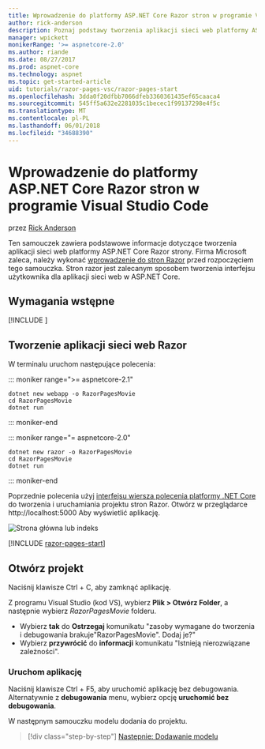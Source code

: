 ```yaml
---
title: Wprowadzenie do platformy ASP.NET Core Razor stron w programie Visual Studio Code
author: rick-anderson
description: Poznaj podstawy tworzenia aplikacji sieci web platformy ASP.NET Core Razor strony z kodem Visual Studio.
manager: wpickett
monikerRange: '>= aspnetcore-2.0'
ms.author: riande
ms.date: 08/27/2017
ms.prod: aspnet-core
ms.technology: aspnet
ms.topic: get-started-article
uid: tutorials/razor-pages-vsc/razor-pages-start
ms.openlocfilehash: 3dda0f20dfbb7066dfeb3360361435ef65caaca4
ms.sourcegitcommit: 545ff5a632e2281035c1becec1f99137298e4f5c
ms.translationtype: MT
ms.contentlocale: pl-PL
ms.lasthandoff: 06/01/2018
ms.locfileid: "34688390"
---
```

# <a name="get-started-with-aspnet-core-razor-pages-in-visual-studio-code"></a>Wprowadzenie do platformy ASP.NET Core Razor stron w programie Visual Studio Code

przez [Rick Anderson](https://twitter.com/RickAndMSFT)

Ten samouczek zawiera podstawowe informacje dotyczące tworzenia aplikacji sieci web platformy ASP.NET Core Razor strony. Firma Microsoft zaleca, należy wykonać [wprowadzenie do stron Razor](xref:mvc/razor-pages/index) przed rozpoczęciem tego samouczka. Stron razor jest zalecanym sposobem tworzenia interfejsu użytkownika dla aplikacji sieci web w ASP.NET Core.

## <a name="prerequisites"></a>Wymagania wstępne

[!INCLUDE [](~/includes/net-core-prereqs-vscode.md)]

## <a name="create-a-razor-web-app"></a>Tworzenie aplikacji sieci web Razor

W terminalu uruchom następujące polecenia:

::: moniker range=">= aspnetcore-2.1"

```console
dotnet new webapp -o RazorPagesMovie
cd RazorPagesMovie
dotnet run
```

::: moniker-end

::: moniker range="= aspnetcore-2.0"

```console
dotnet new razor -o RazorPagesMovie
cd RazorPagesMovie
dotnet run
```

::: moniker-end

Poprzednie polecenia użyj [interfejsu wiersza polecenia platformy .NET Core](https://docs.microsoft.com/dotnet/core/tools/dotnet) do tworzenia i uruchamiania projektu stron Razor. Otwórz w przeglądarce http://localhost:5000 Aby wyświetlić aplikację.

![Strona główna lub indeks](../razor-pages/razor-pages-start/_static/home.png)

[!INCLUDE [razor-pages-start](../../includes/RP/razor-pages-start.md)]

## <a name="open-the-project"></a>Otwórz projekt

Naciśnij klawisze Ctrl + C, aby zamknąć aplikację.

Z programu Visual Studio (kod VS), wybierz **Plik > Otwórz Folder**, a następnie wybierz *RazorPagesMovie* folderu.

- Wybierz **tak** do **Ostrzegaj** komunikatu "zasoby wymagane do tworzenia i debugowania brakuje"RazorPagesMovie". Dodaj je?"
- Wybierz **przywrócić** do **informacji** komunikatu "Istnieją nierozwiązane zależności".

### <a name="launch-the-app"></a>Uruchom aplikację

Naciśnij klawisze Ctrl + F5, aby uruchomić aplikację bez debugowania. Alternatywnie z **debugowania** menu, wybierz opcję **uruchomić bez debugowania**.

W następnym samouczku modelu dodania do projektu. 

> [!div class="step-by-step"]
> [Następnie: Dodawanie modelu](xref:tutorials/razor-pages-vsc/model)  
